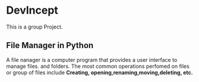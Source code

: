 # DevIncept
This is a group Project.
## File Manager in Python
A file nanager is a computer program that provides a user interface to manage files. and folders.
The most common operations perfomed on files or group of files include **Creating, opening,renaming,moving,deleting, etc.**





 

